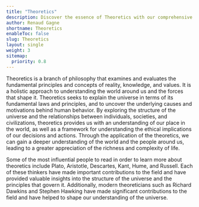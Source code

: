 ```yaml
---
title: "Theoretics"
description: Discover the essence of Theoretics with our comprehensive Theoretics Glossary. Understand key terms and concepts in Theoretics philosophy in a simple and concise way.
author: Renaud Gagne
shortname: Theoretics
enableToc: false
slug: Theoretics
layout: single
weight: 3
sitemap:
  priority: 0.8
---
```

Theoretics is a branch of philosophy that examines and evaluates the fundamental principles and concepts of reality, knowledge, and values. It is a holistic approach to understanding the world around us and the forces that shape it. Theoretics seeks to explain the universe in terms of its fundamental laws and principles, and to uncover the underlying causes and motivations behind human behavior. By exploring the structure of the universe and the relationships between individuals, societies, and civilizations, theoretics provides us with an understanding of our place in the world, as well as a framework for understanding the ethical implications of our decisions and actions. Through the application of the theoretics, we can gain a deeper understanding of the world and the people around us, leading to a greater appreciation of the richness and complexity of life.

Some of the most influential people to read in order to learn more about theoretics include Plato, Aristotle, Descartes, Kant, Hume, and Russell. Each of these thinkers have made important contributions to the field and have provided valuable insights into the structure of the universe and the principles that govern it. Additionally, modern theoreticians such as Richard Dawkins and Stephen Hawking have made significant contributions to the field and have helped to shape our understanding of the universe.